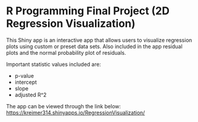 # R Programming Final Project (2D Regression Visualization)

This Shiny app is an interactive app that allows users to visualize regression plots using custom or preset data sets. Also included in the app residual plots and the normal probability plot of residuals.

Important statistic values included are:
* p-value
* intercept
* slope
* adjusted R^2 

The app can be viewed through the link below:
https://kreimer314.shinyapps.io/RegressionVisualization/
